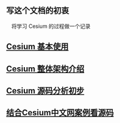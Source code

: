 
## 写这个文档的初衷
&emsp;将学习 Cesium 的过程做一个记录
## [Cesium 基本使用](Cesium_basic.md)

## [Cesium 整体架构介绍](Cesium_architecture.md)

## [Cesium 源码分析初步](Cesiumm_sourceCode_analyse.md)

## [结合Cesium中文网案例看源码](Cesium_read_doc.md)
